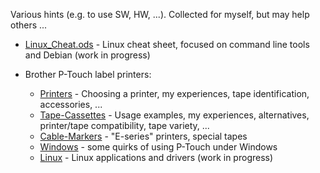 Various hints (e.g. to use SW, HW, ...). Collected for myself, but may help others ...

* [Linux_Cheat.ods](Linux_Cheat.ods) - Linux cheat sheet, focused on command line tools and Debian (work in progress)

* Brother P-Touch label printers:
  * [Printers](ptouch/P-Touch-Printers.md) - Choosing a printer, my experiences, tape identification, accessories, ...
  * [Tape-Cassettes](ptouch/P-Touch-Tape-Cassettes.md) - Usage examples, my experiences, alternatives, printer/tape compatibility, tape variety, ...
  * [Cable-Markers](ptouch/P-Touch-Cable-Markers.md) - "E-series" printers, special tapes
  * [Windows](./P-Touch-Editor-Windows.md) - some quirks of using P-Touch under Windows
  * [Linux](ptouch/P-Touch-Linux.md) - Linux applications and drivers (work in progress)
